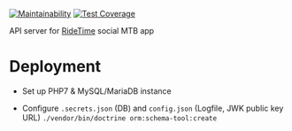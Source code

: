 [![Maintainability](https://api.codeclimate.com/v1/badges/c86947f2fe247e635aae/maintainability)](https://codeclimate.com/github/kachnitel/ridetime-server/maintainability)
[![Test Coverage](https://api.codeclimate.com/v1/badges/c86947f2fe247e635aae/test_coverage)](https://codeclimate.com/github/kachnitel/ridetime-server/test_coverage)

API server for [RideTime](https://github.com/kachnitel/RideTime) social MTB app

# Deployment

- Set up PHP7 & MySQL/MariaDB instance

- Configure `.secrets.json` (DB) and `config.json` (Logfile, JWK public key URL)
`./vendor/bin/doctrine orm:schema-tool:create`